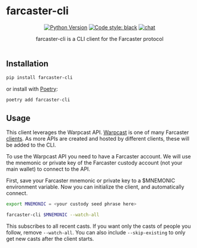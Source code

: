# farcaster-cli

<div align="center">

[![Python Version](https://img.shields.io/pypi/pyversions/farcaster-cli.svg)](https://pypi.org/project/farcaster-cli/)
[![Code style: black](https://img.shields.io/badge/code%20style-black-000000.svg)](https://github.com/psf/black)
[![chat](https://img.shields.io/badge/chat-telegram-blue)](https://t.me/+aW_ucWeBVUZiNThh)

farcaster-cli is a CLI client for the Farcaster protocol<br></br>

</div>

## Installation

```bash
pip install farcaster-cli
```

or install with [Poetry](https://python-poetry.org/):

```bash
poetry add farcaster-cli
```

## Usage

This client leverages the Warpcast API. [Warpcast](https://warpcast.com/) is one of many Farcaster [clients](https://github.com/a16z/awesome-farcaster#clients). As more APIs are created and hosted by different clients, these will be added to the CLI.

To use the Warpcast API you need to have a Farcaster account. We will use the mnemonic or private key of the Farcaster custody account (not your main wallet) to connect to the API.

First, save your Farcaster mnemonic or private key to a $MNEMONIC environment variable. Now you can initialize the client, and automatically connect.


```bash
export MNEMONIC = <your custody seed phrase here>
```

```bash
farcaster-cli $MNEMONIC --watch-all
```

This subscribes to all recent casts. If you want only the casts of people you follow, remove `--watch-all`.
You can also include `--skip-existing` to only get new casts after the client starts.